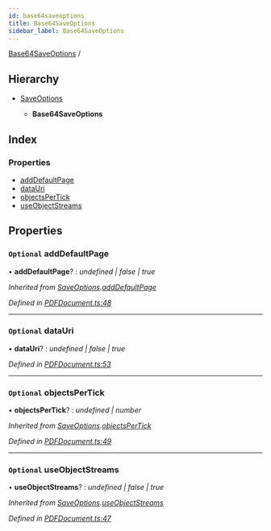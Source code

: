 ```yaml
---
id: base64saveoptions
title: Base64SaveOptions
sidebar_label: Base64SaveOptions
---
```


[Base64SaveOptions](base64saveoptions.md) /

## Hierarchy

* [SaveOptions](saveoptions.md)

  * **Base64SaveOptions**

## Index

### Properties

* [addDefaultPage](base64saveoptions.md#optional-adddefaultpage)
* [dataUri](base64saveoptions.md#optional-datauri)
* [objectsPerTick](base64saveoptions.md#optional-objectspertick)
* [useObjectStreams](base64saveoptions.md#optional-useobjectstreams)

## Properties

### `Optional` addDefaultPage

• **addDefaultPage**? : *undefined | false | true*

*Inherited from [SaveOptions](saveoptions.md).[addDefaultPage](saveoptions.md#optional-adddefaultpage)*

*Defined in [PDFDocument.ts:48](https://github.com/Hopding/pdf-lib/blob/57dc8a4/src/api/PDFDocument.ts#L48)*

___

### `Optional` dataUri

• **dataUri**? : *undefined | false | true*

*Defined in [PDFDocument.ts:53](https://github.com/Hopding/pdf-lib/blob/57dc8a4/src/api/PDFDocument.ts#L53)*

___

### `Optional` objectsPerTick

• **objectsPerTick**? : *undefined | number*

*Inherited from [SaveOptions](saveoptions.md).[objectsPerTick](saveoptions.md#optional-objectspertick)*

*Defined in [PDFDocument.ts:49](https://github.com/Hopding/pdf-lib/blob/57dc8a4/src/api/PDFDocument.ts#L49)*

___

### `Optional` useObjectStreams

• **useObjectStreams**? : *undefined | false | true*

*Inherited from [SaveOptions](saveoptions.md).[useObjectStreams](saveoptions.md#optional-useobjectstreams)*

*Defined in [PDFDocument.ts:47](https://github.com/Hopding/pdf-lib/blob/57dc8a4/src/api/PDFDocument.ts#L47)*